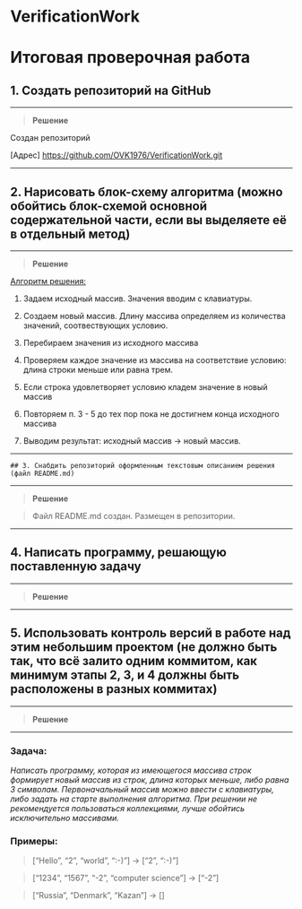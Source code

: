 # VerificationWork
# Итоговая проверочная работа

   ##  1. Создать репозиторий на GitHub
---
>**Решение**

Создан репозиторий

[Адрес]  https://github.com/OVK1976/VerificationWork.git

---
## 2. Нарисовать блок-схему алгоритма (можно обойтись блок-схемой основной содержательной части, если вы выделяете её в отдельный метод)
----
>**Решение**

<u>Алгоритм решения:</u>
1. Задаем исходный массив. Значения вводим с клавиатуры.

2. Создаем новый массив. Длину массива определяем из количества значений, соотвествующих условию.

3. Перебираем значения из исходного массива

4. Проверяем каждое значение из массива на соответствие условию: длина строки меньше или равна трем.

5. Если строка удовлетворяет условию кладем значение в новый массив

6. Повторяем п. 3 - 5 до тех пор пока не достигнем конца исходного массива
7. Выводим результат: исходный массив -> новый массив.

-----
    ## 3. Снабдить репозиторий оформленным текстовым описанием решения (файл README.md)
--------
>**Решение**

> Файл README.md создан. Размещен в репозитории.
---------

## 4. Написать программу, решающую поставленную задачу
---
>**Решение**
---
## 5. Использовать контроль версий в работе над этим небольшим проектом (не должно быть так, что всё залито одним коммитом, как минимум этапы 2, 3, и 4 должны быть расположены в разных коммитах)
---
>**Решение**


---
### **Задача**: 
_Написать программу, которая из имеющегося массива строк формирует новый массив из строк, длина которых меньше, либо равна 3 символам. Первоначальный массив можно ввести с клавиатуры, либо задать на старте выполнения алгоритма. При решении не рекомендуется пользоваться коллекциями, лучше обойтись исключительно массивами._

### Примеры:

>[“Hello”, “2”, “world”, “:-)”] → [“2”, “:-)”]

>[“1234”, “1567”, “-2”, “computer science”] → [“-2”]

>[“Russia”, “Denmark”, “Kazan”] → []
